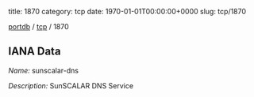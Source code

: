 title: 1870
category: tcp
date: 1970-01-01T00:00:00+0000
slug: tcp/1870

[portdb](/) / [tcp](/category/tcp.html) / 1870


## IANA Data

_Name:_ sunscalar-dns

_Description:_ SunSCALAR DNS Service

